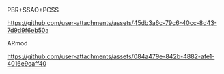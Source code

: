 PBR+SSAO+PCSS

https://github.com/user-attachments/assets/45db3a6c-79c6-40cc-8d43-7d9d9f6eb50a

ARmod

https://github.com/user-attachments/assets/084a479e-842b-4882-afe1-4016e9caff40



